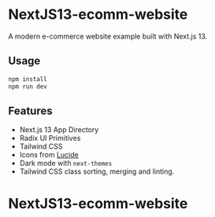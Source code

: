 # NextJS13-ecomm-website

A modern e-commerce website example built with Next.js 13.

## Usage

```bash
npm install
npm run dev
```

## Features

- Next.js 13 App Directory
- Radix UI Primitives
- Tailwind CSS
- Icons from [Lucide](https://lucide.dev)
- Dark mode with `next-themes`
- Tailwind CSS class sorting, merging and linting.
# NextJS13-ecomm-website
